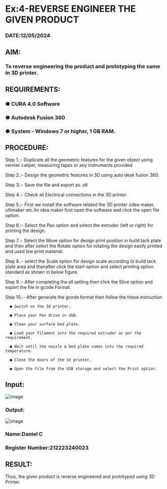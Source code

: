 # Ex:4-REVERSE ENGINEER THE GIVEN PRODUCT

### DATE:12/05/2024

## AIM: 
### To reverse engineering the product and prototyping the same in 3D printer.

## REQUIREMENTS:
### ●	CURA 4.0 Software
### ●	 Autodesk Fusion 360
### ●	 System - Windows 7 or higher, 1 GB RAM.

## PROCEDURE:
Step 1.:- Duplicate all the geometric features for the given object using vernier caliper, measuring tapes or any instruments provided

Step 2.:- Design the geometric features in 3D using auto desk fusion 360.

Step 3.:- Save the file and export as .stl

Step 4.:- Check all Electrical connections in the 3D printer.

Step 5.:- First we install the software related the 3D printer (idea maker, ultimaker etc.)In idea maker first open the software and click the open file option.

Step 6.:- Select the Pan option and select the extruder (left or right) for printing the design.

Step 7.:- Select the Move option for design print position in build tack plate and then after select the Rotate option for rotating the design easily printed and used low print material.

Step 8.:- select the Scale option for design scale according to build tack plate area and thenafter click the start option and select printing option standard as shown in below figure.

Step 9.:- After completing the all setting then click the Slice option and export the file in gcode Format.

Step 10.:- After generate the gcode format then follow the these instruction 

      ●	Switch on the 3d printer.
      
      ●	Place your Pen drive in USB.
      
      ●	Clean your surface bed plate.

      ●	Load your filament into the required extruder as per the requirement.
      
      ●	Wait until the nozzle & bed plate comes into the required temperature.
      
      ●	Close the doors of the 3d printer.
      
      ●	Open the file from the USB storage and select the Print option.
      

## Input:
![image](https://github.com/Daniel-christal/Ex.-10---REVERSE-ENGINEER-THE-GIVEN-PRODUCT/assets/145742847/b023992e-d751-4371-a8b7-a1245f099361)


### Output:
![image](https://github.com/Daniel-christal/Ex.-10---REVERSE-ENGINEER-THE-GIVEN-PRODUCT/assets/145742847/3754b91f-764a-4c8c-bdef-36eb75a2e7d9)


### Name:Daniel C
### Register Number:212223240023

## RESULT:
Thus, the given product is reverse engineered and prototyped using 3D Printer.
